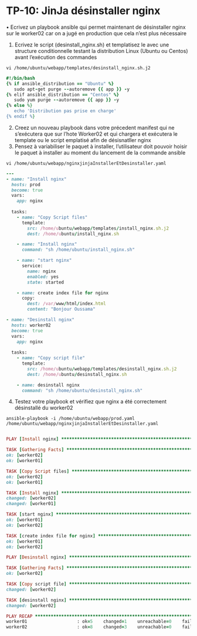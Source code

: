 # TP-10: JinJa désinstaller nginx
• Ecrivez un playbook ansible qui permet maintenant de désinstaller nginx sur le worker02 car on a jugé en production que cela n’est plus nécessaire

1) Ecrivez le script (desinstall_nginx.sh) et templatisez le avec une structure
conditionnelle testant la distribution Linux (Ubuntu ou Centos) avant l’exécution des commandes

`vi /home/ubuntu/webapp/templates/desinstall_nginx.sh.j2`

```ruby
#!/bin/bash
{% if ansible_distribution == "Ubuntu" %}
   sudo apt-get purge --autoremove {{ app }} -y
{% elif ansible_distribution == "Centos" %}
   sudo yum purge --autoremove {{ app }} -y
{% else %}
   echo 'Distribution pas prise en charge'
{% endif %}
```

2) Creez un nouveau playbook dans votre précedent manifest qui ne s’exécutera que sur l’hote Worker02 et qui chargera et exécutera le template ou le script emplatisé afin de désisnatller nginx
3) Pensez à variabiliser le paquet à installer, l’utilisateur doit pouvoir hoisir le paquet à installer au moment du lancement de la commande ansible

`vi /home/ubuntu/webapp/nginxjinjaInstallerEtDesinstaller.yaml`

```ruby
---
- name: "Install nginx"
  hosts: prod
  become: true
  vars:
    app: nginx
  
  tasks:
    - name: "Copy Script files"
      template:
        src: /home/ubuntu/webapp/templates/install_nginx.sh.j2
        dest: /home/ubuntu/install_nginx.sh

    - name: "Install nginx"
      command: "sh /home/ubuntu/install_nginx.sh"

    - name: "start nginx"
      service:
        name: nginx
        enabled: yes
        state: started

    - name: create index file for nginx
      copy:
        dest: /var/www/html/index.html
        content: "Bonjour Oussama"

- name: "Desinstall nginx"
  hosts: worker02
  become: true
  vars:
    app: nginx
  
  tasks:
    - name: "Copy script file"
      template:
        src: /home/ubuntu/webapp/templates/desinstall_nginx.sh.j2
        dest: /home/ubuntu/desinstall_nginx.sh

    - name: desinstall nginx
      command: "sh /home/ubuntu/desinstall_nginx.sh"
```

4) Testez votre playbook et vérifiez que nginx a été correctement désinstallé du worker02

`ansible-playbook -i /home/ubuntu/webapp/prod.yaml /home/ubuntu/webapp/nginxjinjaInstallerEtDesinstaller.yaml`

```ruby

PLAY [Install nginx] ***********************************************************************************************************************************

TASK [Gathering Facts] *********************************************************************************************************************************
ok: [worker02]
ok: [worker01]

TASK [Copy Script files] *******************************************************************************************************************************
ok: [worker02]
ok: [worker01]

TASK [Install nginx] ***********************************************************************************************************************************
changed: [worker02]
changed: [worker01]

TASK [start nginx] *************************************************************************************************************************************
ok: [worker01]
ok: [worker02]

TASK [create index file for nginx] *********************************************************************************************************************
ok: [worker01]
ok: [worker02]

PLAY [Desinstall nginx] ********************************************************************************************************************************

TASK [Gathering Facts] *********************************************************************************************************************************
ok: [worker02]

TASK [Copy script file] ********************************************************************************************************************************
changed: [worker02]

TASK [desinstall nginx] ********************************************************************************************************************************
changed: [worker02]

PLAY RECAP *********************************************************************************************************************************************
worker01                   : ok=5    changed=1    unreachable=0    failed=0    skipped=0    rescued=0    ignored=0
worker02                   : ok=8    changed=3    unreachable=0    failed=0    skipped=0    rescued=0    ignored=0
```